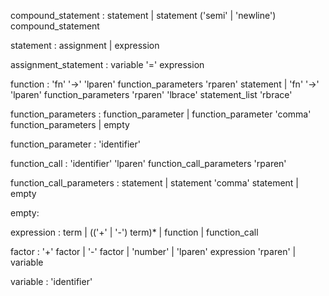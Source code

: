 compound_statement : statement
               | statement ('semi' | 'newline') compound_statement

statement : assignment
          | expression

assignment_statement : variable '=' expression

function : 'fn' '->' 'lparen' function_parameters 'rparen' statement
         | 'fn' '->' 'lparen' function_parameters 'rparen' 'lbrace' statement_list 'rbrace'

function_parameters : function_parameter
                    | function_parameter 'comma' function_parameters
                    | empty

function_parameter : 'identifier'

function_call : 'identifier' 'lparen' function_call_parameters  'rparen'

function_call_parameters : statement
                         | statement 'comma' statement
                         | empty

empty:

expression : term
           | (('+' | '-') term)*
           | function
           | function_call

factor : '+' factor
       | '-' factor
       | 'number'
       | 'lparen' expression 'rparen'
       | variable

variable : 'identifier'